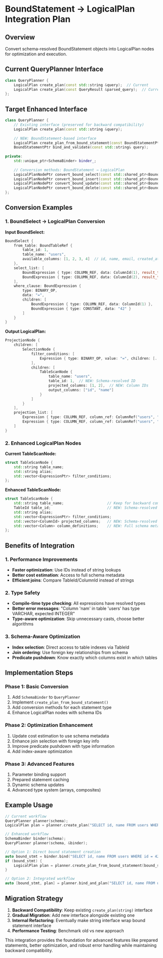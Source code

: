 # BoundStatement → LogicalPlan Integration Plan

## Overview
Convert schema-resolved BoundStatement objects into LogicalPlan nodes for optimization and execution.

## Current QueryPlanner Interface
```cpp
class QueryPlanner {
    LogicalPlan create_plan(const std::string &query);  // Current
    LogicalPlan create_plan(const QueryResult &parsed_query);  // Current
};
```

## Target Enhanced Interface
```cpp
class QueryPlanner {
    // Existing interface (preserved for backward compatibility)
    LogicalPlan create_plan(const std::string &query);
    
    // NEW: BoundStatement-based interface
    LogicalPlan create_plan_from_bound_statement(const BoundStatementPtr& bound_stmt);
    BoundStatementPtr bind_and_validate(const std::string& query);
    
private:
    std::unique_ptr<SchemaBinder> binder_;
    
    // Conversion methods: BoundStatement → LogicalPlan
    LogicalPlanNodePtr convert_bound_select(const std::shared_ptr<BoundSelect>& bound_select);
    LogicalPlanNodePtr convert_bound_insert(const std::shared_ptr<BoundInsert>& bound_insert);
    LogicalPlanNodePtr convert_bound_update(const std::shared_ptr<BoundUpdate>& bound_update);
    LogicalPlanNodePtr convert_bound_delete(const std::shared_ptr<BoundDelete>& bound_delete);
};
```

## Conversion Examples

### 1. BoundSelect → LogicalPlan Conversion

**Input BoundSelect:**
```cpp
BoundSelect {
    from_table: BoundTableRef {
        table_id: 1,
        table_name: "users",
        available_columns: [1, 2, 3, 4]  // id, name, email, created_at
    },
    select_list: [
        BoundExpression { type: COLUMN_REF, data: ColumnId(1), result_type: INTEGER },
        BoundExpression { type: COLUMN_REF, data: ColumnId(2), result_type: VARCHAR }
    ],
    where_clause: BoundExpression {
        type: BINARY_OP,
        data: "=",
        children: [
            BoundExpression { type: COLUMN_REF, data: ColumnId(1) },
            BoundExpression { type: CONSTANT, data: "42" }
        ]
    }
}
```

**Output LogicalPlan:**
```cpp
ProjectionNode {
    children: [
        SelectionNode {
            filter_conditions: [
                Expression { type: BINARY_OP, value: "=", children: [...] }
            ],
            children: [
                TableScanNode {
                    table_name: "users",
                    table_id: 1,  // NEW: Schema-resolved ID
                    projected_columns: [1, 2],  // NEW: Column IDs
                    output_columns: ["id", "name"]
                }
            ]
        }
    ],
    projection_list: [
        Expression { type: COLUMN_REF, column_ref: ColumnRef("users", "id") },
        Expression { type: COLUMN_REF, column_ref: ColumnRef("users", "name") }
    ]
}
```

### 2. Enhanced LogicalPlan Nodes

**Current TableScanNode:**
```cpp
struct TableScanNode {
    std::string table_name;
    std::string alias;
    std::vector<ExpressionPtr> filter_conditions;
};
```

**Enhanced TableScanNode:**
```cpp
struct TableScanNode {
    std::string table_name;                    // Keep for backward compatibility
    TableId table_id;                          // NEW: Schema-resolved table ID
    std::string alias;
    std::vector<ExpressionPtr> filter_conditions;
    std::vector<ColumnId> projected_columns;   // NEW: Schema-resolved columns
    std::vector<Column> column_definitions;    // NEW: Full schema metadata
};
```

## Benefits of Integration

### 1. Performance Improvements
- **Faster optimization**: Use IDs instead of string lookups
- **Better cost estimation**: Access to full schema metadata
- **Efficient joins**: Compare TableId/ColumnId instead of strings

### 2. Type Safety
- **Compile-time type checking**: All expressions have resolved types
- **Better error messages**: "Column 'nam' in table 'users' has type VARCHAR, expected INTEGER"
- **Type-aware optimization**: Skip unnecessary casts, choose better algorithms

### 3. Schema-Aware Optimization
- **Index selection**: Direct access to table indexes via TableId
- **Join ordering**: Use foreign key relationships from schema
- **Predicate pushdown**: Know exactly which columns exist in which tables

## Implementation Steps

### Phase 1: Basic Conversion
1. Add `SchemaBinder` to `QueryPlanner`
2. Implement `create_plan_from_bound_statement()`
3. Add conversion methods for each statement type
4. Enhance LogicalPlan nodes with schema IDs

### Phase 2: Optimization Enhancement
1. Update cost estimation to use schema metadata
2. Enhance join selection with foreign key info
3. Improve predicate pushdown with type information
4. Add index-aware optimization

### Phase 3: Advanced Features
1. Parameter binding support
2. Prepared statement caching
3. Dynamic schema updates
4. Advanced type system (arrays, composites)

## Example Usage

```cpp
// Current workflow
QueryPlanner planner(schema);
LogicalPlan plan = planner.create_plan("SELECT id, name FROM users WHERE id = 42");

// Enhanced workflow
SchemaBinder binder(schema);
QueryPlanner planner(schema, &binder);

// Option 1: Direct bound statement creation
auto bound_stmt = binder.bind("SELECT id, name FROM users WHERE id = 42");
if (bound_stmt) {
    LogicalPlan plan = planner.create_plan_from_bound_statement(bound_stmt);
}

// Option 2: Integrated workflow
auto [bound_stmt, plan] = planner.bind_and_plan("SELECT id, name FROM users WHERE id = 42");
```

## Migration Strategy

1. **Backward Compatibility**: Keep existing `create_plan(string)` interface
2. **Gradual Migration**: Add new interface alongside existing one
3. **Internal Refactoring**: Eventually make string interface wrap bound statement interface
4. **Performance Testing**: Benchmark old vs new approach

This integration provides the foundation for advanced features like prepared statements, better optimization, and robust error handling while maintaining backward compatibility.